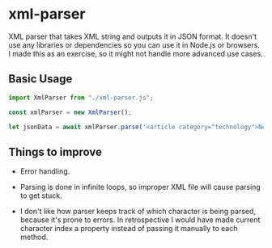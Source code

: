 # xml-parser

XML parser that takes XML string and outputs it in JSON format. It doesn't use any libraries or dependencies so you can use it in Node.js or browsers. I made this as an exercise, so it might not handle more advanced use cases.

## Basic Usage

```js
import XmlParser from "./xml-parser.js";

const xmlParser = new XmlParser();

let jsonData = await xmlParser.parse('<article category="technology">New Smartphone is Out.</article>');
```

## Things to improve

-   Error handling.

-   Parsing is done in infinite loops, so improper XML file will cause parsing to get stuck.

-   I don't like how parser keeps track of which character is being parsed, because it's prone to errors. In retrospective I would have made current character index a property instead of passing it manually to each method.